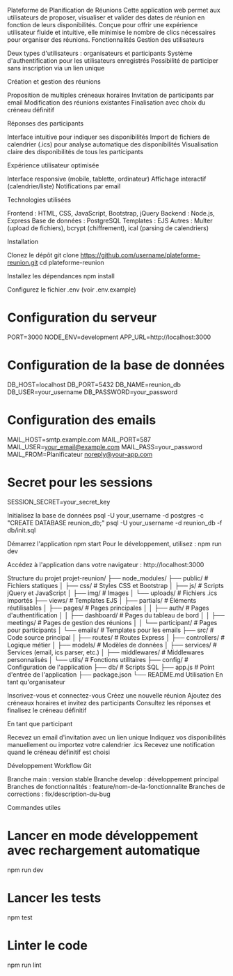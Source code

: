 Plateforme de Planification de Réunions
Cette application web permet aux utilisateurs de proposer, visualiser et valider des dates de réunion en fonction de leurs disponibilités. Conçue pour offrir une expérience utilisateur fluide et intuitive, elle minimise le nombre de clics nécessaires pour organiser des réunions.
Fonctionnalités
Gestion des utilisateurs

Deux types d'utilisateurs : organisateurs et participants
Système d'authentification pour les utilisateurs enregistrés
Possibilité de participer sans inscription via un lien unique

Création et gestion des réunions

Proposition de multiples créneaux horaires
Invitation de participants par email
Modification des réunions existantes
Finalisation avec choix du créneau définitif

Réponses des participants

Interface intuitive pour indiquer ses disponibilités
Import de fichiers de calendrier (.ics) pour analyse automatique des disponibilités
Visualisation claire des disponibilités de tous les participants

Expérience utilisateur optimisée

Interface responsive (mobile, tablette, ordinateur)
Affichage interactif (calendrier/liste)
Notifications par email

Technologies utilisées

Frontend : HTML, CSS, JavaScript, Bootstrap, jQuery
Backend : Node.js, Express
Base de données : PostgreSQL
Templates : EJS
Autres : Multer (upload de fichiers), bcrypt (chiffrement), ical (parsing de calendriers)

Installation

Clonez le dépôt
git clone https://github.com/username/plateforme-reunion.git
cd plateforme-reunion

Installez les dépendances
npm install

Configurez le fichier .env (voir .env.example)
# Configuration du serveur
PORT=3000
NODE_ENV=development
APP_URL=http://localhost:3000

# Configuration de la base de données
DB_HOST=localhost
DB_PORT=5432
DB_NAME=reunion_db
DB_USER=your_username
DB_PASSWORD=your_password

# Configuration des emails
MAIL_HOST=smtp.example.com
MAIL_PORT=587
MAIL_USER=your_email@example.com
MAIL_PASS=your_password
MAIL_FROM=Planificateur <noreply@your-app.com>

# Secret pour les sessions
SESSION_SECRET=your_secret_key

Initialisez la base de données
psql -U your_username -d postgres -c "CREATE DATABASE reunion_db;"
psql -U your_username -d reunion_db -f db/init.sql

Démarrez l'application
npm start
Pour le développement, utilisez :
npm run dev

Accédez à l'application dans votre navigateur : http://localhost:3000

Structure du projet
projet-reunion/
├── node_modules/
├── public/                    # Fichiers statiques
│   ├── css/                   # Styles CSS et Bootstrap
│   ├── js/                    # Scripts jQuery et JavaScript
│   ├── img/                   # Images
│   └── uploads/               # Fichiers .ics importés
├── views/                     # Templates EJS
│   ├── partials/              # Éléments réutilisables
│   ├── pages/                 # Pages principales
│   │   ├── auth/              # Pages d'authentification
│   │   ├── dashboard/         # Pages du tableau de bord
│   │   ├── meetings/          # Pages de gestion des réunions
│   │   └── participant/       # Pages pour participants
│   └── emails/                # Templates pour les emails
├── src/                       # Code source principal
│   ├── routes/                # Routes Express
│   ├── controllers/           # Logique métier
│   ├── models/                # Modèles de données
│   ├── services/              # Services (email, ics parser, etc.)
│   ├── middlewares/           # Middlewares personnalisés
│   └── utils/                 # Fonctions utilitaires
├── config/                    # Configuration de l'application
├── db/                        # Scripts SQL
├── app.js                     # Point d'entrée de l'application
├── package.json
└── README.md
Utilisation
En tant qu'organisateur

Inscrivez-vous et connectez-vous
Créez une nouvelle réunion
Ajoutez des créneaux horaires et invitez des participants
Consultez les réponses et finalisez le créneau définitif

En tant que participant

Recevez un email d'invitation avec un lien unique
Indiquez vos disponibilités manuellement ou importez votre calendrier .ics
Recevez une notification quand le créneau définitif est choisi

Développement
Workflow Git

Branche main : version stable
Branche develop : développement principal
Branches de fonctionnalités : feature/nom-de-la-fonctionnalite
Branches de corrections : fix/description-du-bug

Commandes utiles
# Lancer en mode développement avec rechargement automatique
npm run dev

# Lancer les tests
npm test

# Linter le code
npm run lint